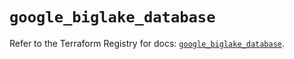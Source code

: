 # `google_biglake_database`

Refer to the Terraform Registry for docs: [`google_biglake_database`](https://registry.terraform.io/providers/hashicorp/google/6.6.0/docs/resources/biglake_database).
